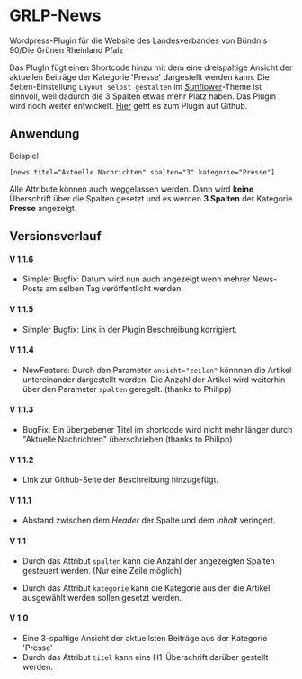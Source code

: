 GRLP-News
=========

Wordpress-Plugin für die Website des Landesverbandes von
Bündnis 90/Die Grünen Rheinland Pfalz

Das PlugIn fügt einen Shortcode hinzu mit dem eine dreispaltige Ansicht
der aktuellen Beiträge der Kategorie 'Presse' dargestellt werden kann.
Die Seiten-Einstellung `Layout selbst gestalten` im
[Sunflower](https://github.com/codeispoetry/sunflower)-Theme
ist sinnvoll, weil dadurch die 3 Spalten etwas mehr Platz haben.
Das Plugin wird noch weiter entwickelt. [Hier](https://github.com/Alzi/grlp_news)
geht es zum Plugin auf Github. 

Anwendung
---------

Beispiel

	[news titel="Aktuelle Nachrichten" spalten="3" kategorie="Presse"]

Alle Attribute können auch weggelassen werden.
Dann wird __keine__ Überschrift über die Spalten gesetzt und es werden
__3 Spalten__ der Kategorie __Presse__ angezeigt.

Versionsverlauf
---------------

#### V 1.1.6

- Simpler Bugfix: Datum wird nun auch angezeigt wenn mehrer News-Posts am selben Tag veröffentlicht werden.

#### V 1.1.5

- Simpler Bugfix: Link in der Plugin Beschreibung korrigiert.

#### V 1.1.4

- NewFeature: Durch den Parameter `ansicht="zeilen"` könnnen die Artikel untereinander dargestellt werden. Die Anzahl der Artikel wird weiterhin über den Parameter `spalten` geregelt. (thanks to Philipp)

#### V 1.1.3

- BugFix: Ein übergebener Titel im shortcode wird nicht mehr länger durch
"Aktuelle Nachrichten" überschrieben (thanks to Philipp)

#### V 1.1.2

- Link zur Github-Seite der Beschreibung hinzugefügt.

#### V 1.1.1

- Abstand zwischen dem _Header_ der Spalte und dem _Inhalt_ veringert.

#### V 1.1

- Durch das Attribut `spalten` kann die Anzahl der angezeigten Spalten
  gesteuert werden. (Nur eine Zeile möglich)

- Durch das Attribut `kategorie` kann die Kategorie aus der die Artikel
  ausgewählt werden sollen gesetzt werden.

#### V 1.0

- Eine 3-spaltige Ansicht der aktuellsten Beiträge aus der Kategorie 'Presse'
- Durch das Attribut `titel` kann eine H1-Überschrift darüber gestellt werden.

